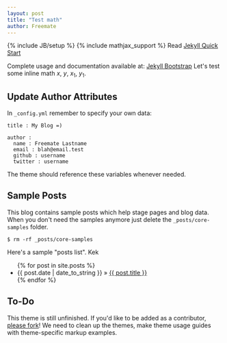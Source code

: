```yaml
---
layout: post
title: "Test math"
author: Freemate
---
```

{% include JB/setup %}
{% include mathjax_support %}
Read [Jekyll Quick Start](http://jekyllbootstrap.com/usage/jekyll-quick-start.html)

Complete usage and documentation available at: [Jekyll Bootstrap](http://jekyllbootstrap.com)
Let's test some inline math $x$, $y$, $x_1$, $y_1$.
## Update Author Attributes

In `_config.yml` remember to specify your own data:
    
    title : My Blog =)
    
    author :
      name : Freemate Lastname
      email : blah@email.test
      github : username
      twitter : username

The theme should reference these variables whenever needed.
    
## Sample Posts

This blog contains sample posts which help stage pages and blog data.
When you don't need the samples anymore just delete the `_posts/core-samples` folder.

    $ rm -rf _posts/core-samples

Here's a sample "posts list". Kek

<ul class="posts">
  {% for post in site.posts %}
    <li><span>{{ post.date | date_to_string }}</span> &raquo; <a href="{{ BASE_PATH }}{{ post.url }}">{{ post.title }}</a></li>
  {% endfor %}
</ul>

## To-Do

This theme is still unfinished. If you'd like to be added as a contributor, [please fork](http://github.com/plusjade/jekyll-bootstrap)!
We need to clean up the themes, make theme usage guides with theme-specific markup examples.


